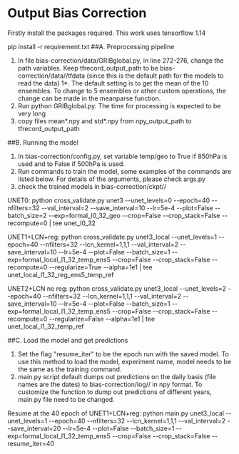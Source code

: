 # Output Bias Correction
Firstly install the packages required. This work uses tensorflow 1.14

pip install -r requirement.txt
##A. Preprocessing pipeline
1. In file bias-correction/data/GRIBglobal.py, in line 272-276, change the path variables. Keep tfrecord_output_path to be bias-correction/data//tfdata (since this is the default path for the models to read the data)
1*. The default setting is to get the mean of the 10 ensembles. To change to 5 ensembles or other custom operations, the change can be made in the meanparse function.
2. Run python GRIBglobal.py. The time for processing is expected to be very long 
3. copy files mean*.npy and std*.npy from npy_output_path to tfrecord_output_path 

##B. Running the model
1. In bias-correction/config.py, set variable temp/geo to True if 850hPa is used and to False if 500hPa is used.
2. Run commands to train the model, some examples of the commands are listed below. For details of the arguments, please check args.py
3. check the trained models in bias-correction/ckpt/<model>/<exp> 

UNET0:
python cross_validate.py unet3 --unet_levels=0 --epoch=40 --nfilters=32 --val_interval=2 --save_interval=10 --lr=5e-4  --plot=False --batch_size=2 --exp=formal_l0_32_geo --crop=False --crop_stack=False --recompute=0 | tee unet_l0_32

UNET1+LCN+reg: 
python cross_validate.py unet3_local --unet_levels=1 --epoch=40 --nfilters=32 --lcn_kernel=1,1,1 --val_interval=2 --save_interval=10 --lr=5e-4  --plot=False --batch_size=1 --exp=formal_local_l1_32_temp_ens5 --crop=False --crop_stack=False --recompute=0 --regularize=True --alpha=1e1 | tee unet_local_l1_32_reg_ens5_temp_ref

UNET2+LCN no reg: 
python cross_validate.py unet3_local --unet_levels=2 --epoch=40 --nfilters=32 --lcn_kernel=1,1,1 --val_interval=2 --save_interval=10 --lr=5e-4  --plot=False --batch_size=1 --exp=formal_local_l1_32_temp_ens5 --crop=False --crop_stack=False --recompute=0 --regularize=False --alpha=1e1 | tee unet_local_l1_32_temp_ref

##C. Load the model and get predictions
1. Set the flag "resume_iter" to be the epoch run with the saved model. To use this method to load the model, experiment name, model needs to be the same as the training command.
2. main.py script default dumps out predictions on the daily basis (file names are the dates) to bias-correction/log/<model>/<exp> in npy format. To customize the function to dump out predictions of different years, main.py file need to be changed. 

Resume at the 40 epoch of UNET1+LCN+reg:
python main.py unet3_local --unet_levels=1 --epoch=40 --nfilters=32 --lcn_kernel=1,1,1 --val_interval=2 --save_interval=20 --lr=5e-4  --plot=False --batch_size=1 --exp=formal_local_l1_32_temp_ens5 --crop=False --crop_stack=False --resume_iter=40
